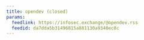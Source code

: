 ```yaml
---
title: opendev (closed)
params:
  feedlink: https://infosec.exchange/@opendev.rss
  feedid: da7dda5b31496815a881130a9340ec8c
---
```

